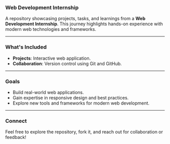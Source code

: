 ### Web Development Internship 

A repository showcasing projects, tasks, and learnings from a **Web Development Internship**. This journey highlights hands-on experience with modern web technologies and frameworks.

---

### What's Included
- **Projects**: Interactive web application.
- **Collaboration**: Version control using Git and GitHub.

---

### Goals
- Build real-world web applications.
- Gain expertise in responsive design and best practices.
- Explore new tools and frameworks for modern web development.

---

### Connect
Feel free to explore the repository, fork it, and reach out for collaboration or feedback!
